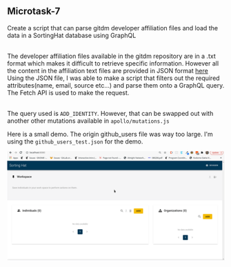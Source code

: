 ## Microtask-7

Create a script that can parse gitdm developer affiliation files and load the data in a SortingHat database using GraphQL<br><br>

The developer affiliation files available in the gitdm repository are in a .txt format which makes it difficult to retrieve specific information. However all the content in the affiliation text files are provided in JSON format [here](https://github.com/cncf/devstats/blob/master/github_users.json)<br>
Using the JSON file, I was able to make a script that filters out the required attributes(name, email, source etc...) and parse them onto a GraphQL query. The Fetch API is used to make the request.<br><br>

The query used is <code>ADD_IDENTITY</code>. However, that can be swapped out with another other mutations available in <code>apollo/mutations.js</code>

Here is a small demo. The origin github_users file was way too large. I'm using the <code>github_users_test.json</code> for the demo.

![ScriptDemo](script.gif)
